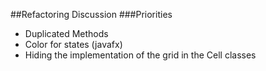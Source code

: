 ##Refactoring Discussion
###Priorities
- Duplicated Methods 
- Color for states (javafx)
- Hiding the implementation of the grid in the Cell classes
